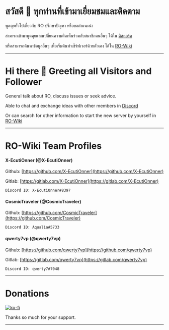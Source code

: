 # สวัสดี 👋 ทุกท่านที่เข้ามาเยี่ยมชมและติดตาม

พูดคุยทั่วไปเกี่ยวกับ RO ปรึกษาปัญหา หรือขอคำแนะนำ

สามารถเข้ามาพูดคุยแลกเปลี่ยนความคิดเห็นร่วมกับสมาชิกคนอื่นๆ ได้ใน [ดิสคอร์ด](https://discord.gg/aY3AuRZ)

หรือสามารถค้นหาข้อมูลอื่นๆ เพื่อเริ่มต้นทำเซิร์ฟเวอร์ด้วยตัวเอง ได้ใน [RO-Wiki](https://ro-wiki.github.io/)

-------

# Hi there 👋 Greeting all Visitors and Follower

General talk about RO, discuss issues or seek advice.

Able to chat and exchange ideas with other members in [Discord](https://discord.gg/aY3AuRZ)

Or can search for other information to start the new server by yourself in [RO-Wiki](https://ro-wiki.github.io/)

-------

# RO-Wiki Team Profiles

#### X-EcutiOnner (@X-EcutiOnner)
   Github: [https://github.com/X-EcutiOnner](https://github.com/X-EcutiOnner)

   Gitlab: [https://gitlab.com/X-EcutiOnner](https://gitlab.com/X-EcutiOnner)

    Discord ID: X-EcutiOnner#8397

#### CosmicTraveler (@CosmicTraveler)
   Github: [https://github.com/CosmicTraveler](https://github.com/CosmicTraveler)

    Discord ID: Aqualia#5733

#### qwerty7vp (@qwerty7vp)
   Github: [https://github.com/qwerty7vp](https://github.com/qwerty7vp)

   Gitlab: [https://gitlab.com/qwerty7vp](https://gitlab.com/qwerty7vp)

    Discord ID: qwerty7#7048

-------

# Donations

[![ko-fi](https://www.ko-fi.com/img/githubbutton_sm.svg)](https://ko-fi.com/T6T62W57T)

Thanks so much for your support.

-------

<!--
**RO-Wiki/RO-Wiki** is a ✨ _special_ ✨ repository because its `README.md` (this file) appears on your GitHub profile.

Here are some ideas to get you started:

- 🔭 I’m currently working on ...
- 🌱 I’m currently learning ...
- 👯 I’m looking to collaborate on ...
- 🤔 I’m looking for help with ...
- 💬 Ask me about ...
- 📫 How to reach me: ...
- 😄 Pronouns: ...
- ⚡ Fun fact: ...
-->
